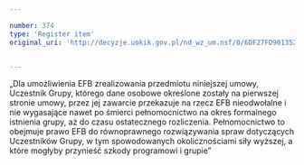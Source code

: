 ```yaml
---

number: 374
type: 'Register item'
original_uri: 'http://decyzje.uokik.gov.pl/nd_wz_um.nsf/0/6DF27FD90135213FC12572DD00329522?OpenDocument'


---
```


„Dla umożliwienia EFB zrealizowania przedmiotu niniejszej umowy, Uczestnik Grupy, którego dane osobowe określone zostały na pierwszej stronie umowy, przez jej zawarcie przekazuje na rzecz EFB nieodwołalne i nie wygasające nawet po śmierci pełnomocnictwo na okres formalnego istnienia grupy, aż do czasu ostatecznego rozliczenia. Pełnomocnictwo to obejmuje prawo EFB do równoprawnego rozwiązywania spraw dotyczących Uczestników Grupy, w tym spowodowanych okolicznościami siły wyższej, a które mogłyby przynieść szkody programowi i grupie”
